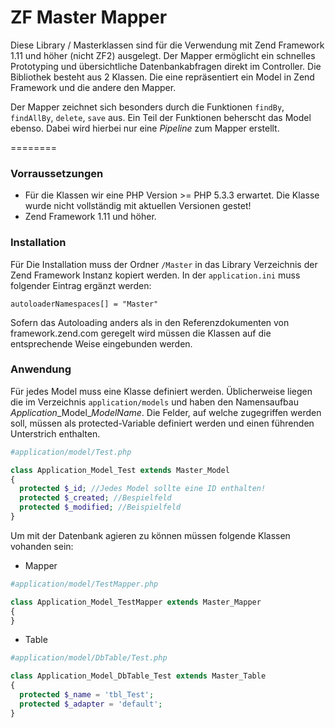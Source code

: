 ZF Master Mapper
========

Diese Library / Masterklassen sind für die Verwendung mit Zend Framework 1.11 und höher (nicht ZF2) ausgelegt.
Der Mapper ermöglicht ein schnelles Prototyping und übersichtliche Datenbankabfragen direkt im Controller.
Die Bibliothek besteht aus 2 Klassen. Die eine repräsentiert ein Model in Zend Framework und die andere den Mapper.

Der Mapper zeichnet sich besonders durch die Funktionen `findBy`, `findAllBy`, `delete`, `save` aus. Ein Teil der Funktionen beherscht das Model ebenso. Dabei wird hierbei nur eine *Pipeline* zum Mapper erstellt.

========
### Vorraussetzungen ###
+ Für die Klassen wir eine PHP Version >= PHP 5.3.3 erwartet. Die Klasse wurde nicht vollständig mit aktuellen Versionen gestet!
+ Zend Framework 1.11 und höher.

### Installation ###
Für Die Installation muss der Ordner `/Master` in das Library Verzeichnis der Zend Framework Instanz kopiert werden.
In der `application.ini` muss folgender Eintrag ergänzt werden:
```
autoloaderNamespaces[] = "Master"
```
Sofern das Autoloading anders als in den Referenzdokumenten von framework.zend.com geregelt wird müssen die Klassen auf die entsprechende Weise eingebunden werden.

### Anwendung ###

Für jedes Model muss eine Klasse definiert werden. Üblicherweise liegen die im Verzeichnis `application/models` und haben den Namensaufbau *Application*\_Model\_*ModelName*. Die Felder, auf welche zugegriffen werden soll, müssen als protected-Variable definiert werden und einen führenden Unterstrich enthalten.
```php
#application/model/Test.php

class Application_Model_Test extends Master_Model
{
  protected $_id; //Jedes Model sollte eine ID enthalten!
  protected $_created; //Bespielfeld
  protected $_modified; //Beispielfeld
}
```
Um mit der Datenbank agieren zu können müssen folgende Klassen vohanden sein:
+ Mapper
```php
#application/model/TestMapper.php

class Application_Model_TestMapper extends Master_Mapper
{
}
```
+ Table
```php
#application/model/DbTable/Test.php

class Application_Model_DbTable_Test extends Master_Table
{
  protected $_name = 'tbl_Test';
  protected $_adapter = 'default';
}
```

